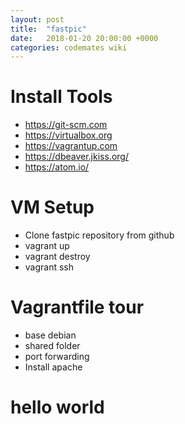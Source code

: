 ```yaml
---
layout: post
title:  "fastpic"
date:   2018-01-20 20:00:00 +0000
categories: codemates wiki
---
```


# Install Tools

- https://git-scm.com
- https://virtualbox.org
- https://vagrantup.com
- https://dbeaver.jkiss.org/
- https://atom.io/

# VM Setup

- Clone fastpic repository from github
- vagrant up
- vagrant destroy
- vagrant ssh

# Vagrantfile tour

- base debian
- shared folder
- port forwarding
- Install apache

# hello world
